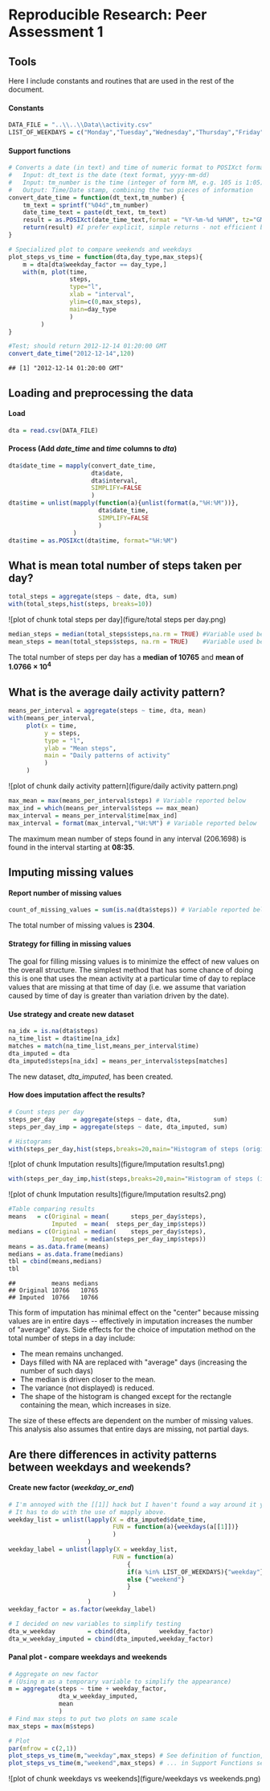 # Reproducible Research: Peer Assessment 1

## Tools
Here I include constants and routines that are used in the rest of the document.

#### Constants

```r
DATA_FILE = "..\\..\\Data\\activity.csv"
LIST_OF_WEEKDAYS = c("Monday","Tuesday","Wednesday","Thursday","Friday")
```

#### Support functions

```r
# Converts a date (in text) and time of numeric format to POSIXct format
#   Input: dt_text is the date (text format, yyyy-mm-dd)
#   Input: tm_number is the time (integer of form hM, e.g. 105 is 1:05)
#   Output: Time/Date stamp, combining the two pieces of information
convert_date_time = function(dt_text,tm_number) {
    tm_text = sprintf("%04d",tm_number)
    date_time_text = paste(dt_text, tm_text)
    result = as.POSIXct(date_time_text,format = "%Y-%m-%d %H%M", tz="GMT")
    return(result) #I prefer explicit, simple returns - not efficient but...
}

# Specialized plot to compare weekends and weekdays
plot_steps_vs_time = function(dta,day_type,max_steps){
    m = dta[dta$weekday_factor == day_type,]
    with(m, plot(time,
                 steps,
                 type="l",
                 xlab = "interval",
                 ylim=c(0,max_steps),
                 main=day_type
                 )
         )
}

#Test; should return 2012-12-14 01:20:00 GMT
convert_date_time("2012-12-14",120)
```

```
## [1] "2012-12-14 01:20:00 GMT"
```

## Loading and preprocessing the data

#### Load

```r
dta = read.csv(DATA_FILE)
```
#### Process (Add *date_time* and *time* columns to *dta*)

```r
dta$date_time = mapply(convert_date_time,
                       dta$date,
                       dta$interval,
                       SIMPLIFY=FALSE
                       )
dta$time = unlist(mapply(function(a){unlist(format(a,"%H:%M"))}, 
                         dta$date_time, 
                         SIMPLIFY=FALSE
                         )
                  )
dta$time = as.POSIXct(dta$time, format="%H:%M")
```
## What is mean total number of steps taken per day?

```r
total_steps = aggregate(steps ~ date, dta, sum)
with(total_steps,hist(steps, breaks=10))
```

![plot of chunk total steps per day](figure/total steps per day.png) 

```r
median_steps = median(total_steps$steps,na.rm = TRUE) #Variable used below
mean_steps = mean(total_steps$steps, na.rm = TRUE)    #Variable used below
```

The total number of steps per day has a **median of 10765** and **mean of 1.0766 &times; 10<sup>4</sup>**

## What is the average daily activity pattern?

```r
means_per_interval = aggregate(steps ~ time, dta, mean)
with(means_per_interval, 
     plot(x = time,
          y = steps,
          type = "l",
          ylab = "Mean steps",
          main = "Daily patterns of activity"
          )
     )
```

![plot of chunk daily activity pattern](figure/daily activity pattern.png) 

```r
max_mean = max(means_per_interval$steps) # Variable reported below
max_ind = which(means_per_interval$steps == max_mean)
max_interval = means_per_interval$time[max_ind]
max_interval = format(max_interval,"%H:%M") # Variable reported below
```

The maximum mean number of steps found in any interval (206.1698)
is found in the interval starting at **08:35**.

## Imputing missing values

#### Report number of missing values

```r
count_of_missing_values = sum(is.na(dta$steps)) # Variable reported below
```

The total number of missing values is **2304**.

#### Strategy for filling in missing values
The goal for filling missing values is to minimize the effect of new values on the overall structure.  The simplest method that has some chance of doing this is one that uses the mean activity at a particular time of day to replace values that are missing at that time of day (i.e. we assume that variation caused by time of day is greater than variation driven by the date).

#### Use strategy and create new dataset

```r
na_idx = is.na(dta$steps)
na_time_list = dta$time[na_idx]
matches = match(na_time_list,means_per_interval$time)
dta_imputed = dta
dta_imputed$steps[na_idx] = means_per_interval$steps[matches]
```

The new dataset, *dta_imputed*, has been created.

#### How does imputation affect the results?

```r
# Count steps per day
steps_per_day     = aggregate(steps ~ date, dta,         sum)
steps_per_day_imp = aggregate(steps ~ date, dta_imputed, sum)

# Histograms
with(steps_per_day,hist(steps,breaks=20,main="Histogram of steps (original)"))
```

![plot of chunk Imputation results](figure/Imputation results1.png) 

```r
with(steps_per_day_imp,hist(steps,breaks=20,main="Histogram of steps (imputed)"))
```

![plot of chunk Imputation results](figure/Imputation results2.png) 

```r
#Table comparing results
means   = c(Original = mean(      steps_per_day$steps), 
            Imputed  = mean(  steps_per_day_imp$steps))
medians = c(Original = median(    steps_per_day$steps), 
            Imputed  = median(steps_per_day_imp$steps))
means = as.data.frame(means)
medians = as.data.frame(medians)
tbl = cbind(means,medians)
tbl
```

```
##          means medians
## Original 10766   10765
## Imputed  10766   10766
```

This form of imputation has minimal effect on the "center" because missing values are in entire days -- effectively in imputation increases the number of "average" days. Side effects for the choice of imputation method on the total number of steps in a day include:

- The mean remains unchanged.
- Days filled with NA are replaced with "average" days (increasing the number of such days)
- The median is driven closer to the mean.
- The variance (not displayed) is reduced.
- The shape of the histogram is changed except for the rectangle containing the mean, which increases in size.

The size of these effects are dependent on the number of missing values. This analysis also assumes that entire days are missing, not partial days.

## Are there differences in activity patterns between weekdays and weekends?

#### Create new factor (*weekday_or_end*)


```r
# I'm annoyed with the [[1]] hack but I haven't found a way around it yet.
# It has to do with the use of mapply above.
weekday_list = unlist(lapply(X = dta_imputed$date_time,
                             FUN = function(a){weekdays(a[[1]])}
                             )
                      )
weekday_label = unlist(lapply(X = weekday_list,
                             FUN = function(a)
                                 {
                                 if(a %in% LIST_OF_WEEKDAYS){"weekday"}
                                 else {"weekend"}
                                 }
                             )
                      )
weekday_factor = as.factor(weekday_label)

# I decided on new variables to simplify testing
dta_w_weekday         = cbind(dta,        weekday_factor)
dta_w_weekday_imputed = cbind(dta_imputed,weekday_factor)
```

#### Panal plot - compare weekdays and weekends


```r
# Aggregate on new factor
# (Using m as a temporary variable to simplify the appearance)
m = aggregate(steps ~ time + weekday_factor,
              dta_w_weekday_imputed,
              mean
              )
# Find max steps to put two plots on same scale
max_steps = max(m$steps)

# Plot
par(mfrow = c(2,1))
plot_steps_vs_time(m,"weekday",max_steps) # See definition of function, ...
plot_steps_vs_time(m,"weekend",max_steps) # ... in Support Functions section
```

![plot of chunk weekdays vs weekends](figure/weekdays vs weekends.png) 
